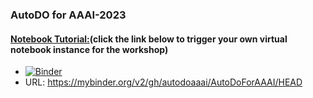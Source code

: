 ### AutoDO for AAAI-2023

#### [Notebook Tutorial:](https://mybinder.org/v2/gh/autodoaaai/AutoDoForAAAI/HEAD)(click the link below to trigger your own virtual notebook instance for the workshop)
  - [![Binder](https://mybinder.org/badge_logo.svg)](https://mybinder.org/v2/gh/autodoaaai/AutoDoForAAAI/HEAD)
  - URL: https://mybinder.org/v2/gh/autodoaaai/AutoDoForAAAI/HEAD 
